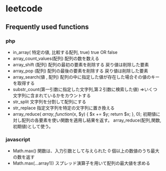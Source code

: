 # leetcode

## Frequently used functions

### php

- in_array( 特定の値, 比較する配列, true) true OR false
- array_count_values(配列) 配列の数を数える
- array_shift (配列) 配列の最初の要素を削除する 戻り値は削除した要素
- array_pop (配列) 配列の最後の要素を削除する 戻り値は削除した要素
- array_search(値 , 配列) 配列の中に指定した値が存在した場合その値のキーを取得する
- substr_count(第一引数に指定した文字列,第２引数に検索した値) =>いくつ文字列に含まれているかをカウントする
- str_split 文字列を分割して配列にする
- str_replace 指定文字列を特定の文字列に置き換える
- array_reduce( $array, function ($x, $y) { $x += $y; return $x; }, 0);
  初期値に対し配列の各要素を使い関数を適用し結果を返す。
  array_reduce(配列,関数,初期値)として使う。

### javascript

- Math.max() 関数は、入力引数として与えられた 0 個以上の数値のうち最大の数を返す
- Math.max(...array1)) スプレッド演算子を用いて配列の最大値を求める
